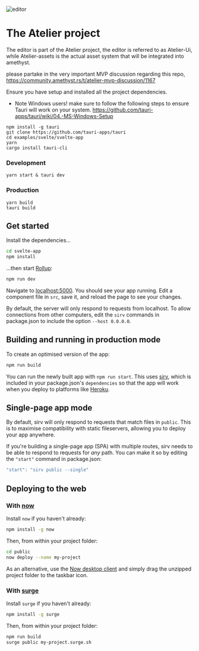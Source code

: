 ![editor](https://raw.githubusercontent.com/amethyst/atelier-ui/svelte-based-editor/repo-res/editor.png)

# The Atelier project
The editor is part of the Atelier project, the editor is referred to as Atelier-Ui, while Atelier-assets is the actual asset system that will be integrated into amethyst.

please partake in the very important MVP discussion regarding this repo,
https://community.amethyst.rs/t/atelier-mvp-discussion/1167


Ensure you have setup and installed all the project dependencies.

- Note Windows users! make sure to follow the following steps to ensure Tauri will work on your system.
https://github.com/tauri-apps/tauri/wiki/04.-MS-Windows-Setup

```
npm install -g tauri
git clone https://github.com/tauri-apps/tauri
cd examples/svelte/svelte-app
yarn
cargo install tauri-cli
```

### Development

```
yarn start & tauri dev
```

### Production

```
yarn build
tauri build
```

## Get started

Install the dependencies...

```bash
cd svelte-app
npm install
```

...then start [Rollup](https://rollupjs.org):

```bash
npm run dev
```

Navigate to [localhost:5000](http://localhost:5000). You should see your app running. Edit a component file in `src`, save it, and reload the page to see your changes.

By default, the server will only respond to requests from localhost. To allow connections from other computers, edit the `sirv` commands in package.json to include the option `--host 0.0.0.0`.


## Building and running in production mode

To create an optimised version of the app:

```bash
npm run build
```

You can run the newly built app with `npm run start`. This uses [sirv](https://github.com/lukeed/sirv), which is included in your package.json's `dependencies` so that the app will work when you deploy to platforms like [Heroku](https://heroku.com).


## Single-page app mode

By default, sirv will only respond to requests that match files in `public`. This is to maximise compatibility with static fileservers, allowing you to deploy your app anywhere.

If you're building a single-page app (SPA) with multiple routes, sirv needs to be able to respond to requests for *any* path. You can make it so by editing the `"start"` command in package.json:

```js
"start": "sirv public --single"
```


## Deploying to the web

### With [now](https://zeit.co/now)

Install `now` if you haven't already:

```bash
npm install -g now
```

Then, from within your project folder:

```bash
cd public
now deploy --name my-project
```

As an alternative, use the [Now desktop client](https://zeit.co/download) and simply drag the unzipped project folder to the taskbar icon.

### With [surge](https://surge.sh/)

Install `surge` if you haven't already:

```bash
npm install -g surge
```

Then, from within your project folder:

```bash
npm run build
surge public my-project.surge.sh
```
